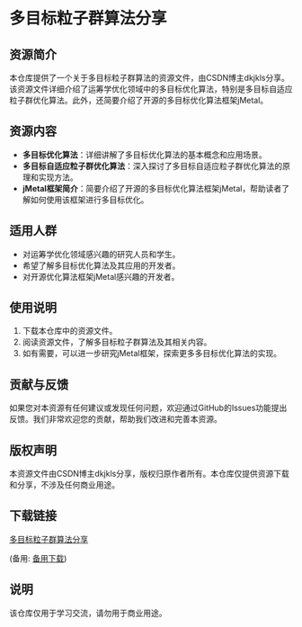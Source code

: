 # 多目标粒子群算法分享

## 资源简介

本仓库提供了一个关于多目标粒子群算法的资源文件，由CSDN博主dkjkls分享。该资源文件详细介绍了运筹学优化领域中的多目标优化算法，特别是多目标自适应粒子群优化算法。此外，还简要介绍了开源的多目标优化算法框架jMetal。

## 资源内容

- **多目标优化算法**：详细讲解了多目标优化算法的基本概念和应用场景。
- **多目标自适应粒子群优化算法**：深入探讨了多目标自适应粒子群优化算法的原理和实现方法。
- **jMetal框架简介**：简要介绍了开源的多目标优化算法框架jMetal，帮助读者了解如何使用该框架进行多目标优化。

## 适用人群

- 对运筹学优化领域感兴趣的研究人员和学生。
- 希望了解多目标优化算法及其应用的开发者。
- 对开源优化算法框架jMetal感兴趣的开发者。

## 使用说明

1. 下载本仓库中的资源文件。
2. 阅读资源文件，了解多目标粒子群算法及其相关内容。
3. 如有需要，可以进一步研究jMetal框架，探索更多多目标优化算法的实现。

## 贡献与反馈

如果您对本资源有任何建议或发现任何问题，欢迎通过GitHub的Issues功能提出反馈。我们非常欢迎您的贡献，帮助我们改进和完善本资源。

## 版权声明

本资源文件由CSDN博主dkjkls分享，版权归原作者所有。本仓库仅提供资源下载和分享，不涉及任何商业用途。

## 下载链接
[多目标粒子群算法分享](https://pan.quark.cn/s/ea2f849e7859) 

(备用: [备用下载](https://pan.baidu.com/s/1anxcR-Yc03OSH3QPkfYwyQ?pwd=1234))

## 说明

该仓库仅用于学习交流，请勿用于商业用途。

